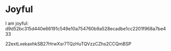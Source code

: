 # Joyful

I am joyful: d9d52bc315d440e66191c549e10a754760b9a528ecadbe1cc2201f968a7be433


22extLxekaxhkSB27HrwXsr7TQzHuTQVzzCZhs2CCQmBSP